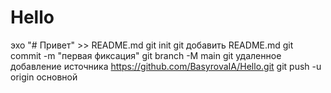 # Hello
эхо "# Привет" >> README.md
 git init
 git добавить README.md
 git commit -m "первая фиксация"
git branch -M main
 git удаленное добавление источника https://github.com/BasyrovaIA/Hello.git
 git push -u origin основной
